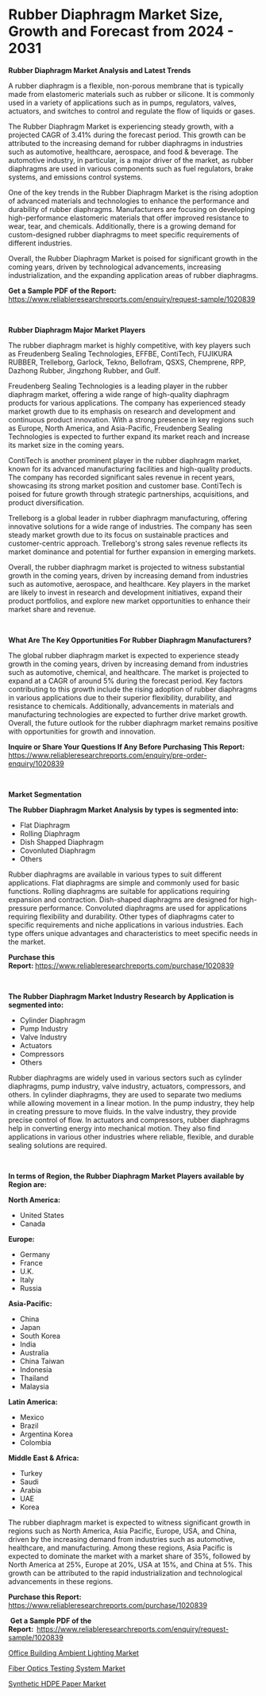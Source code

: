 <p><h1>Rubber Diaphragm Market Size, Growth and Forecast from 2024 - 2031</h1></p><p><strong>Rubber Diaphragm Market Analysis and Latest Trends</strong></p>
<p><p>A rubber diaphragm is a flexible, non-porous membrane that is typically made from elastomeric materials such as rubber or silicone. It is commonly used in a variety of applications such as in pumps, regulators, valves, actuators, and switches to control and regulate the flow of liquids or gases.</p><p>The Rubber Diaphragm Market is experiencing steady growth, with a projected CAGR of 3.41% during the forecast period. This growth can be attributed to the increasing demand for rubber diaphragms in industries such as automotive, healthcare, aerospace, and food & beverage. The automotive industry, in particular, is a major driver of the market, as rubber diaphragms are used in various components such as fuel regulators, brake systems, and emissions control systems.</p><p>One of the key trends in the Rubber Diaphragm Market is the rising adoption of advanced materials and technologies to enhance the performance and durability of rubber diaphragms. Manufacturers are focusing on developing high-performance elastomeric materials that offer improved resistance to wear, tear, and chemicals. Additionally, there is a growing demand for custom-designed rubber diaphragms to meet specific requirements of different industries.</p><p>Overall, the Rubber Diaphragm Market is poised for significant growth in the coming years, driven by technological advancements, increasing industrialization, and the expanding application areas of rubber diaphragms.</p></p>
<p><strong>Get a Sample PDF of the Report:&nbsp;</strong> <a href="https://www.reliableresearchreports.com/enquiry/request-sample/1020839">https://www.reliableresearchreports.com/enquiry/request-sample/1020839</a></p>
<p>&nbsp;</p>
<p><strong>Rubber Diaphragm Major Market Players</strong></p>
<p><p>The rubber diaphragm market is highly competitive, with key players such as Freudenberg Sealing Technologies, EFFBE, ContiTech, FUJIKURA RUBBER, Trelleborg, Garlock, Tekno, Bellofram, QSXS, Chemprene, RPP, Dazhong Rubber, Jingzhong Rubber, and Gulf.</p><p>Freudenberg Sealing Technologies is a leading player in the rubber diaphragm market, offering a wide range of high-quality diaphragm products for various applications. The company has experienced steady market growth due to its emphasis on research and development and continuous product innovation. With a strong presence in key regions such as Europe, North America, and Asia-Pacific, Freudenberg Sealing Technologies is expected to further expand its market reach and increase its market size in the coming years.</p><p>ContiTech is another prominent player in the rubber diaphragm market, known for its advanced manufacturing facilities and high-quality products. The company has recorded significant sales revenue in recent years, showcasing its strong market position and customer base. ContiTech is poised for future growth through strategic partnerships, acquisitions, and product diversification.</p><p>Trelleborg is a global leader in rubber diaphragm manufacturing, offering innovative solutions for a wide range of industries. The company has seen steady market growth due to its focus on sustainable practices and customer-centric approach. Trelleborg's strong sales revenue reflects its market dominance and potential for further expansion in emerging markets.</p><p>Overall, the rubber diaphragm market is projected to witness substantial growth in the coming years, driven by increasing demand from industries such as automotive, aerospace, and healthcare. Key players in the market are likely to invest in research and development initiatives, expand their product portfolios, and explore new market opportunities to enhance their market share and revenue.</p></p>
<p>&nbsp;</p>
<p><strong>What Are The Key Opportunities For Rubber Diaphragm Manufacturers?</strong></p>
<p><p>The global rubber diaphragm market is expected to experience steady growth in the coming years, driven by increasing demand from industries such as automotive, chemical, and healthcare. The market is projected to expand at a CAGR of around 5% during the forecast period. Key factors contributing to this growth include the rising adoption of rubber diaphragms in various applications due to their superior flexibility, durability, and resistance to chemicals. Additionally, advancements in materials and manufacturing technologies are expected to further drive market growth. Overall, the future outlook for the rubber diaphragm market remains positive with opportunities for growth and innovation.</p></p>
<p><strong>Inquire or Share Your Questions If Any Before Purchasing This Report:</strong> <a href="https://www.reliableresearchreports.com/enquiry/pre-order-enquiry/1020839">https://www.reliableresearchreports.com/enquiry/pre-order-enquiry/1020839</a></p>
<p>&nbsp;</p>
<p><strong>Market Segmentation</strong></p>
<p><strong>The Rubber Diaphragm Market Analysis by types is segmented into:</strong></p>
<p><ul><li>Flat Diaphragm</li><li>Rolling Diaphragm</li><li>Dish Shapped Diaphragm</li><li>Covonluted Diaphragm</li><li>Others</li></ul></p>
<p><p>Rubber diaphragms are available in various types to suit different applications. Flat diaphragms are simple and commonly used for basic functions. Rolling diaphragms are suitable for applications requiring expansion and contraction. Dish-shaped diaphragms are designed for high-pressure performance. Convoluted diaphragms are used for applications requiring flexibility and durability. Other types of diaphragms cater to specific requirements and niche applications in various industries. Each type offers unique advantages and characteristics to meet specific needs in the market.</p></p>
<p><strong>Purchase this Report:&nbsp;</strong><a href="https://www.reliableresearchreports.com/purchase/1020839">https://www.reliableresearchreports.com/purchase/1020839</a></p>
<p>&nbsp;</p>
<p><strong>The Rubber Diaphragm Market Industry Research by Application is segmented into:</strong></p>
<p><ul><li>Cylinder Diaphragm</li><li>Pump Industry</li><li>Valve Industry</li><li>Actuators</li><li>Compressors</li><li>Others</li></ul></p>
<p><p>Rubber diaphragms are widely used in various sectors such as cylinder diaphragms, pump industry, valve industry, actuators, compressors, and others. In cylinder diaphragms, they are used to separate two mediums while allowing movement in a linear motion. In the pump industry, they help in creating pressure to move fluids. In the valve industry, they provide precise control of flow. In actuators and compressors, rubber diaphragms help in converting energy into mechanical motion. They also find applications in various other industries where reliable, flexible, and durable sealing solutions are required.</p></p>
<p>&nbsp;</p>
<p><strong>In terms of Region, the Rubber Diaphragm Market Players available by Region are:</strong></p>
<p>
    <p> <strong> North America: </strong>
        <ul>
            <li>United States</li>
            <li>Canada</li>
        </ul>
        </p> 
    <p> <strong> Europe: </strong>
        <ul>
            <li>Germany</li>
            <li>France</li>
            <li>U.K.</li>
            <li>Italy</li>
            <li>Russia</li>
        </ul>
        </p> 
    <p> <strong> Asia-Pacific: </strong>
        <ul>
            <li>China</li>
            <li>Japan</li>
            <li>South Korea</li>
            <li>India</li>
            <li>Australia</li>
            <li>China Taiwan</li>
            <li>Indonesia</li>
            <li>Thailand</li>
            <li>Malaysia</li>
        </ul>
        </p> 
    <p> <strong> Latin America: </strong>
        <ul>
            <li>Mexico</li>
            <li>Brazil</li>
            <li>Argentina Korea</li>
            <li>Colombia</li>
        </ul>
        </p> 
    <p> <strong> Middle East & Africa: </strong>
        <ul>
            <li>Turkey</li>
            <li>Saudi</li>
            <li>Arabia</li>
            <li>UAE</li>
            <li>Korea</li>
        </ul>
    </p>
    </p>
<p><p>The rubber diaphragm market is expected to witness significant growth in regions such as North America, Asia Pacific, Europe, USA, and China, driven by the increasing demand from industries such as automotive, healthcare, and manufacturing. Among these regions, Asia Pacific is expected to dominate the market with a market share of 35%, followed by North America at 25%, Europe at 20%, USA at 15%, and China at 5%. This growth can be attributed to the rapid industrialization and technological advancements in these regions.</p></p>
<p><strong>Purchase this Report: </strong><a href="https://www.reliableresearchreports.com/purchase/1020839">https://www.reliableresearchreports.com/purchase/1020839</a></p>
<p>&nbsp;<strong>Get a Sample PDF of the Report:&nbsp;&nbsp;</strong><a href="https://www.reliableresearchreports.com/enquiry/request-sample/1020839">https://www.reliableresearchreports.com/enquiry/request-sample/1020839</a></p>
<p><strong></strong></p>
<p><p><a href="https://view.publitas.com/reportprime-1/office-building-ambient-lighting-market-size-2023-2030-global-industrial-analysis-key-geographical-regions-market-share-top-key-players-product-types-and-forecast-research-report/">Office Building Ambient Lighting Market</a></p><p><a href="https://view.publitas.com/reportprime-1/fiber-optics-testing-system-market-size-global-industry-overview-market-segmentation-and-forecast-2023-to-2030/">Fiber Optics Testing System Market</a></p><p><a href="https://view.publitas.com/reportprime-1/synthetic-hdpe-paper-market-size-share-trends-analysis-report-by-application-regional-outlook-competitive-strategies-and-segment-forecasts-2023-2030/">Synthetic HDPE Paper Market</a></p></p>